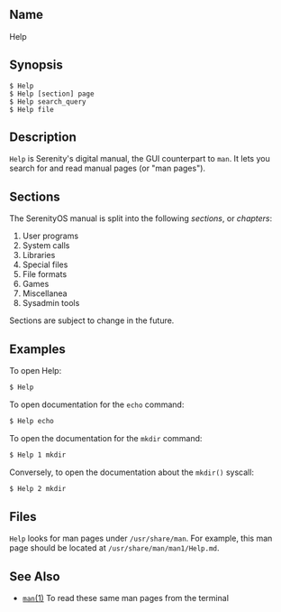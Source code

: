 ## Name

Help

## Synopsis

```**sh
$ Help
$ Help [section] page
$ Help search_query
$ Help file
```

## Description

`Help` is Serenity's digital manual, the GUI counterpart to `man`.
It lets you search for and read manual pages (or "man pages").

## Sections

The SerenityOS manual is split into the following *sections*, or *chapters*:

1. User programs
2. System calls
3. Libraries
4. Special files
5. File formats
6. Games
7. Miscellanea
8. Sysadmin tools

Sections are subject to change in the future.

## Examples

To open Help:
```sh
$ Help
```

To open documentation for the `echo` command:
```sh
$ Help echo
```

To open the documentation for the `mkdir` command:
```sh
$ Help 1 mkdir
```
Conversely, to open the documentation about the `mkdir()` syscall:
```sh
$ Help 2 mkdir
```

## Files

`Help` looks for man pages under `/usr/share/man`. For example,
this man page should be located at `/usr/share/man/man1/Help.md`.

## See Also

* [`man`(1)](help://man/1/man) To read these same man pages from the terminal


